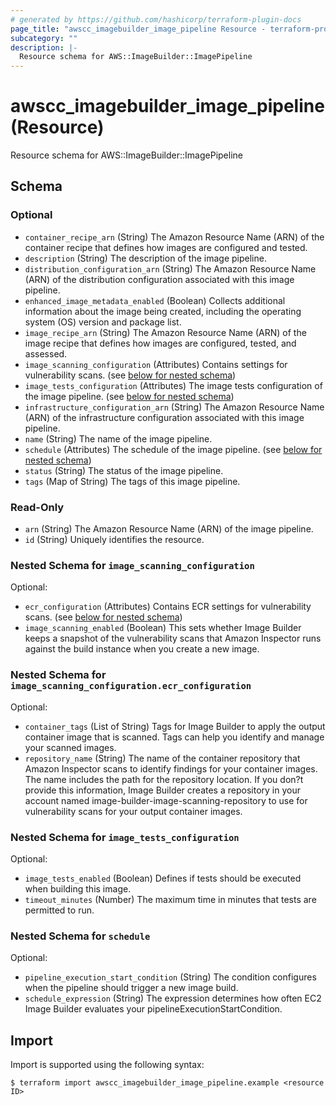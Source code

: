 ```yaml
---
# generated by https://github.com/hashicorp/terraform-plugin-docs
page_title: "awscc_imagebuilder_image_pipeline Resource - terraform-provider-awscc"
subcategory: ""
description: |-
  Resource schema for AWS::ImageBuilder::ImagePipeline
---
```


# awscc_imagebuilder_image_pipeline (Resource)

Resource schema for AWS::ImageBuilder::ImagePipeline



<!-- schema generated by tfplugindocs -->
## Schema

### Optional

- `container_recipe_arn` (String) The Amazon Resource Name (ARN) of the container recipe that defines how images are configured and tested.
- `description` (String) The description of the image pipeline.
- `distribution_configuration_arn` (String) The Amazon Resource Name (ARN) of the distribution configuration associated with this image pipeline.
- `enhanced_image_metadata_enabled` (Boolean) Collects additional information about the image being created, including the operating system (OS) version and package list.
- `image_recipe_arn` (String) The Amazon Resource Name (ARN) of the image recipe that defines how images are configured, tested, and assessed.
- `image_scanning_configuration` (Attributes) Contains settings for vulnerability scans. (see [below for nested schema](#nestedatt--image_scanning_configuration))
- `image_tests_configuration` (Attributes) The image tests configuration of the image pipeline. (see [below for nested schema](#nestedatt--image_tests_configuration))
- `infrastructure_configuration_arn` (String) The Amazon Resource Name (ARN) of the infrastructure configuration associated with this image pipeline.
- `name` (String) The name of the image pipeline.
- `schedule` (Attributes) The schedule of the image pipeline. (see [below for nested schema](#nestedatt--schedule))
- `status` (String) The status of the image pipeline.
- `tags` (Map of String) The tags of this image pipeline.

### Read-Only

- `arn` (String) The Amazon Resource Name (ARN) of the image pipeline.
- `id` (String) Uniquely identifies the resource.

<a id="nestedatt--image_scanning_configuration"></a>
### Nested Schema for `image_scanning_configuration`

Optional:

- `ecr_configuration` (Attributes) Contains ECR settings for vulnerability scans. (see [below for nested schema](#nestedatt--image_scanning_configuration--ecr_configuration))
- `image_scanning_enabled` (Boolean) This sets whether Image Builder keeps a snapshot of the vulnerability scans that Amazon Inspector runs against the build instance when you create a new image.

<a id="nestedatt--image_scanning_configuration--ecr_configuration"></a>
### Nested Schema for `image_scanning_configuration.ecr_configuration`

Optional:

- `container_tags` (List of String) Tags for Image Builder to apply the output container image that is scanned. Tags can help you identify and manage your scanned images.
- `repository_name` (String) The name of the container repository that Amazon Inspector scans to identify findings for your container images. The name includes the path for the repository location. If you don?t provide this information, Image Builder creates a repository in your account named image-builder-image-scanning-repository to use for vulnerability scans for your output container images.



<a id="nestedatt--image_tests_configuration"></a>
### Nested Schema for `image_tests_configuration`

Optional:

- `image_tests_enabled` (Boolean) Defines if tests should be executed when building this image.
- `timeout_minutes` (Number) The maximum time in minutes that tests are permitted to run.


<a id="nestedatt--schedule"></a>
### Nested Schema for `schedule`

Optional:

- `pipeline_execution_start_condition` (String) The condition configures when the pipeline should trigger a new image build.
- `schedule_expression` (String) The expression determines how often EC2 Image Builder evaluates your pipelineExecutionStartCondition.

## Import

Import is supported using the following syntax:

```shell
$ terraform import awscc_imagebuilder_image_pipeline.example <resource ID>
```
